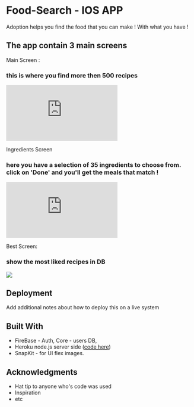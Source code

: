 # Food-Search - IOS APP

Adoption helps you find the food that you can make !
With what you have ! 

## The app contain 3 main screens

Main Screen : 
### this is where you find more then 500 recipes

![](https://files.fm/thumb_show.php?i=xtcvs5q5)


Ingredients Screen

### here you have a selection of 35 ingredients to choose from. click on 'Done' and you'll get the meals that match ! 

![alt text](https://files.fm/thumb_show.php?i=uwzp26xp)

Best Screen: 

### show the most liked recipes in DB

<a href="https://files.fm/u/hr5qacef#/view/Simulator%20Screen%20Shot%20-%20iPhone%20X%20-%202019-08-19%20at%2018.29.36.png"><img src="https://files.fm/thumb_show.php?i=pgyfkzvu"></a>


## Deployment

Add additional notes about how to deploy this on a live system

## Built With 

* FireBase - Auth, Core - users DB,
* Heroku node.js server side ([code here](https://github.com/KeyMaker25/FoodSearch-ServerSide))
* SnapKit - for UI flex images.




## Acknowledgments

* Hat tip to anyone who's code was used
* Inspiration
* etc
